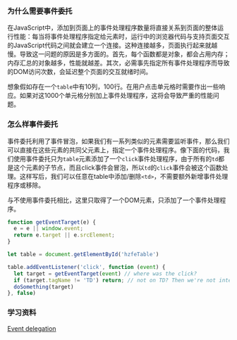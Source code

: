 ### 为什么需要事件委托

在JavaScript中，添加到页面上的事件处理程序数量将直接关系到页面的整体运行性能：每当将事件处理程序指定给元素时，运行中的浏览器代码与支持页面交互的JavaScript代码之间就会建立一个连接。这种连接越多，页面执行起来就越慢。导致这一问题的原因是多方面的。首先，每个函数都是对象，都会占用内存；内存汇总的对象越多，性能就越差。其次，必需事先指定所有事件处理程序而导致的DOM访问次数，会延迟整个页面的交互就绪时间。

想象假如存在一个`table`中有10列，100行。在用户点击单元格时需要作出一些响应。如果对这1000个单元格分别加上事件处理程序，这将会导致严重的性能问题。

### 怎么样事件委托

事件委托利用了事件冒泡，如果我们有一系列类似的元素需要监听事件，那么我们可以直接在这些元素的共同父元素上，指定一个事件处理程序。像下面的代码，我们使用事件委托只为`table`元素添加了一个`click`事件处理程序，由于所有的`td`都是这个元素的子节点，而且click事件会冒泡，所以`td`的`click`事件会被这个函数处理。这样写后，我们可以任意在table中添加/删除`<td>`，不需要额外新增事件处理程序或移除。

与不使用事件委托相比，这里只取得了一个DOM元素，只添加了一个事件处理程序。

```javascript
function getEventTarget(e) {
  e = e || window.event;
  return e.target || e.srcElement;
}

let table = document.getElementById('hzfeTable')

table.addEventListener('click', function (event) {
  let target = getEventTarget(event) // where was the click?
  if (target.tagName != 'TD') return; // not on TD? Then we're not interested
  doSomething(target)
}, false)
```

### 学习资料
[Event delegation](https://javascript.info/event-delegation)